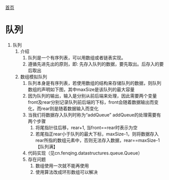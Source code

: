 [首页](../README.md)
# 队列
1. 队列
    1. 介绍
        1. 队列是一个有序列表，可以用数组或者链表实现。
        2. 遵循先进先出的原则，即: 先存入队列的数据，要先取出。后存入的要后取出
    2. 数组模拟队列
        1. 队列本身是有序列表，若使用数组的结构来存储队列的数据，则队列数组的声明如下图，其中maxSize是该队列的最大容量
        2. 因为队列的输出，输入是分别从前后端来处理，因此需要两个变量front及rear分别记录队列前后端的下标，front会随着数据输出而变化，而rear则是随着数据输入而变化
        3. 当我们将数据存入队列时称为“addQueue” addQueue的处理需要有两个步骤
            1. 将尾指针往后移，rear+1, 当front==rear时表示为空
            2. 若尾指正rear小于队列的最大下标，maxSize-1，则将数据存入rear所指的数组元素中，否则无法存入数据，rear==maxSize-1【队列满】
        4. 代码实现（见cn.fenqing.datastructures.queue.Queue）
        5. 存在问题
            1. 数组使用一次就不能再使用
            2. 使用算法改成环形数组可以解决
